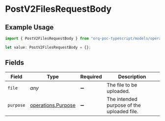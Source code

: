 # PostV2FilesRequestBody

## Example Usage

```typescript
import { PostV2FilesRequestBody } from "orq-poc-typescript/models/operations";

let value: PostV2FilesRequestBody = {};
```

## Fields

| Field                                                    | Type                                                     | Required                                                 | Description                                              |
| -------------------------------------------------------- | -------------------------------------------------------- | -------------------------------------------------------- | -------------------------------------------------------- |
| `file`                                                   | *any*                                                    | :heavy_minus_sign:                                       | The file to be uploaded.                                 |
| `purpose`                                                | [operations.Purpose](../../models/operations/purpose.md) | :heavy_minus_sign:                                       | The intended purpose of the uploaded file.               |